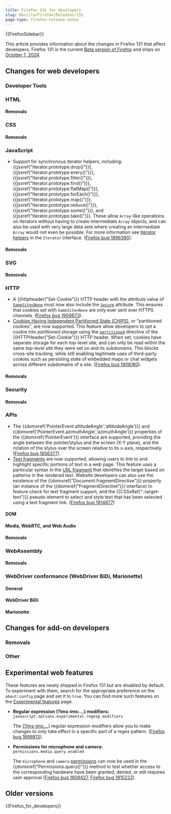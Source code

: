 ```yaml
---
title: Firefox 131 for developers
slug: Mozilla/Firefox/Releases/131
page-type: firefox-release-notes
---
```


{{FirefoxSidebar}}

This article provides information about the changes in Firefox 131 that affect developers. Firefox 131 is the current [Beta version of Firefox](https://www.mozilla.org/en-US/firefox/channel/desktop/#beta) and ships on [October 1, 2024](https://whattrainisitnow.com/release/?version=131).

## Changes for web developers

### Developer Tools

### HTML

#### Removals

### CSS

#### Removals

### JavaScript

- Support for synchronous iterator helpers, including: {{jsxref("Iterator.prototype.drop()")}}, {{jsxref("Iterator.prototype.every()")}}, {{jsxref("Iterator.prototype.filter()")}}, {{jsxref("Iterator.prototype.find()")}}, {{jsxref("Iterator.prototype.flatMap()")}}, {{jsxref("Iterator.prototype.forEach()")}}, {{jsxref("Iterator.prototype.map()")}}, {{jsxref("Iterator.prototype.reduce()")}}, {{jsxref("Iterator.prototype.some()")}}, and {{jsxref("Iterator.prototype.take()")}}. These allow `Array`-like operations on iterators without having to create intermediate `Array` objects, and can also be used with very large data sets where creating an intermediate `Array` would not even be possible. For more information see [Iterator helpers](/en-US/docs/Web/JavaScript/Reference/Global_Objects/Iterator#iterator_helpers) in the `Iterator` interface. ([Firefox bug 1896390](https://bugzil.la/1896390)).

#### Removals

### SVG

#### Removals

### HTTP

- A {{httpheader("Set-Cookie")}} HTTP header with the attribute value of [`SameSite=None`](/en-US/docs/Web/HTTP/Headers/Set-Cookie#none) must now also include the [`Secure`](/en-US/docs/Web/HTTP/Headers/Set-Cookie#secure) attribute. This ensures that cookies set with `SameSite=None` are only ever sent over HTTPS channels. ([Firefox bug 1909673](https://bugzil.la/1909673)).
- [Cookies Having Independent Partitioned State (CHIPS)](/en-US/docs/Web/Privacy/Privacy_sandbox/Partitioned_cookies), or "partitioned cookies", are now supported.
  This feature allow developers to opt a cookie into partitioned storage using the [`partitioned`](/en-US/docs/Web/HTTP/Headers/Set-Cookie#partitioned) directive of the {{HTTPHeader("Set-Cookie")}} HTTP header. When set, cookies have separate storage for each top-level site, and can only be read within the same top-level site they were set on and its subdomains. This blocks cross-site tracking, while still enabling legitimate uses of third-party cookies such as persisting state of embedded maps or chat widgets across different subdomains of a site. ([Firefox bug 1908160](https://bugzil.la/1908160)).

#### Removals

### Security

#### Removals

### APIs

- The {{domxref('PointerEvent.altitudeAngle','altitudeAngle')}} and {{domxref('PointerEvent.azimuthAngle','azimuthAngle')}} properties of the {{domxref('PointerEvent')}} interface are supported, providing the angle between the pointer/stylus and the screen (X-Y plane), and the rotation of the stylus over the screen relative to its x-axis, respectively. ([Firefox bug 1656377](https://bugzil.la/1656377)).
- [Text fragments](/en-US/docs/Web/URI/Fragment/Text_fragments) are now supported, allowing users to link to and highlight specific portions of text in a web page. This feature uses a particular syntax in the [URL fragment](/en-US/docs/Web/URI/Fragment) that identifies the target based on patterns in the rendered text.
  Website developers can also use the existence of the {{domxref("Document.fragmentDirective")}} property (an instance of the {{domxref("FragmentDirective")}} interface) to feature check for text fragment support, and the {{CSSxRef("::target-text")}} pseudo element to select and style text that has been selected using a text fragment link. ([Firefox bug 1914877](https://bugzil.la/1914877))

#### DOM

#### Media, WebRTC, and Web Audio

#### Removals

### WebAssembly

#### Removals

### WebDriver conformance (WebDriver BiDi, Marionette)

#### General

#### WebDriver BiDi

#### Marionette

## Changes for add-on developers

### Removals

### Other

## Experimental web features

These features are newly shipped in Firefox 131 but are disabled by default. To experiment with them, search for the appropriate preference on the `about:config` page and set it to `true`. You can find more such features on the [Experimental features](/en-US/docs/Mozilla/Firefox/Experimental_features) page.

- **Regular expression (?ims-ims:...) modifiers:** `javascript.options.experimental.regexp_modifiers`

  The [(?ims-ims:...)](/en-US/docs/Web/JavaScript/Reference/Regular_expressions/Modifier) regular expression modifiers allow you to make changes to only take effect in a specific part of a regex pattern. ([Firefox bug 1899813](https://bugzil.la/1899813)).

- **Permissions for microphone and camera:** `permissions.media.query.enabled`

  The `microphone` and `camera` [permissions](/en-US/docs/Web/API/Permissions_API) can now be used in the {{domxref("Permissions.query()")}} method to test whether access to the corresponding hardware have been granted, denied, or still requires user approval ([Firefox bug 1609427](https://bugzil.la/1609427), [Firefox bug 1915222](https://bugzil.la/1915222)).

## Older versions

{{Firefox_for_developers}}

